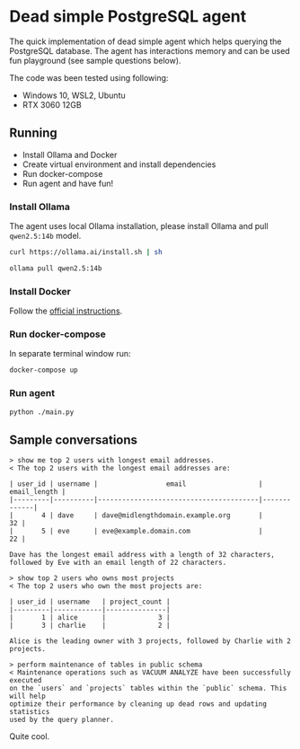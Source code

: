 # Dead simple PostgreSQL agent

The quick implementation of dead simple agent which helps querying the PostgreSQL database.
The agent has interactions memory and can be used fun playground (see sample questions below).

The code was been tested using following:

* Windows 10, WSL2, Ubuntu
* RTX 3060 12GB

## Running

* Install Ollama and Docker
* Create virtual environment and install dependencies
* Run docker-compose
* Run agent and have fun!

### Install Ollama

The agent uses local Ollama installation, please install Ollama and pull `qwen2.5:14b` model.

```bash
curl https://ollama.ai/install.sh | sh
```

```bash
ollama pull qwen2.5:14b
```

### Install Docker

Follow the [official instructions](https://docs.docker.com/desktop/setup/install/windows-install/).

### Run docker-compose

In separate terminal window run:

```bash
docker-compose up
```

### Run agent

```bash
python ./main.py
```

## Sample conversations

```
> show me top 2 users with longest email addresses.
< The top 2 users with the longest email addresses are:

| user_id | username |                 email                  | email_length |
|---------|----------|----------------------------------------|-------------|
|       4 | dave     | dave@midlengthdomain.example.org       |          32 |
|       5 | eve      | eve@example.domain.com                 |          22 |

Dave has the longest email address with a length of 32 characters,
followed by Eve with an email length of 22 characters.
```

```
> show top 2 users who owns most projects
< The top 2 users who own the most projects are:

| user_id | username   | project_count |
|---------|------------|---------------|
|       1 | alice      |             3 |
|       3 | charlie    |             2 |

Alice is the leading owner with 3 projects, followed by Charlie with 2 projects.
```


```
> perform maintenance of tables in public schema
< Maintenance operations such as VACUUM ANALYZE have been successfully executed 
on the `users` and `projects` tables within the `public` schema. This will help 
optimize their performance by cleaning up dead rows and updating statistics 
used by the query planner.
```

Quite cool.
